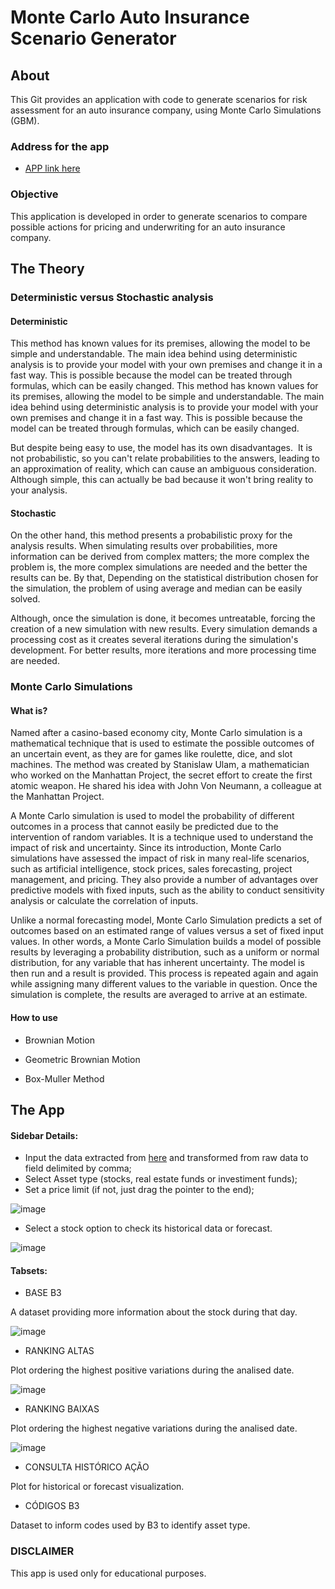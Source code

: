 # Monte Carlo Auto Insurance Scenario Generator

## About

This Git provides an application with code to generate scenarios for risk assessment for an auto insurance company, using Monte Carlo Simulations (GBM).

### Address for the app

* [APP link here](https://seagullskf.shinyapps.io/Monte_Carlo_Simulator/?_ga=2.71946896.281703162.1677177724-864900895.1677177724)

### Objective

This application is developed in order to generate scenarios to compare possible actions for pricing and underwriting for an auto insurance company.

## The Theory

### Deterministic versus Stochastic analysis

#### Deterministic

This method has known values for its premises, allowing the model to be simple and understandable. 
The main idea behind using deterministic analysis is to provide your model with your own premises and change it in a fast way. 
This is possible because the model can be treated through formulas, which can be easily changed. 
This method has known values for its premises, allowing the model to be simple and understandable. 
The main idea behind using deterministic analysis is to provide your model with your own premises and change it in a fast way. 
This is possible because the model can be treated through formulas, which can be easily changed.

But despite being easy to use, the model has its own disadvantages. 
It is not probabilistic, so you can't relate probabilities to the answers, leading to an approximation of reality, which can cause an ambiguous consideration.
Although simple, this can actually be bad because it won't bring reality to your analysis.

#### Stochastic

On the other hand, this method presents a probabilistic proxy for the analysis results.
When simulating results over probabilities, more information can be derived from complex matters; the more complex the problem is, the more complex simulations are needed and the better the results can be.
By that, Depending on the statistical distribution chosen for the simulation, the problem of using average and median can be easily solved.

Although, once the simulation is done, it becomes untreatable, forcing the creation of a new simulation with new results.
Every simulation demands a processing cost as it creates several iterations during the simulation's development.
For better results, more iterations and more processing time are needed.

### Monte Carlo Simulations

#### What is?

Named after a casino-based economy city, Monte Carlo simulation is a mathematical technique that is used to estimate the possible outcomes of an uncertain event, as they are for games like roulette, dice, and slot machines.
The method was created by Stanislaw Ulam, a mathematician who worked on the Manhattan Project, the secret effort to create the first atomic weapon. He shared his idea with John Von Neumann, a colleague at the Manhattan Project.

A Monte Carlo simulation is used to model the probability of different outcomes in a process that cannot easily be predicted due to the intervention of random variables. It is a technique used to understand the impact of risk and uncertainty.
Since its introduction, Monte Carlo simulations have assessed the impact of risk in many real-life scenarios, such as artificial intelligence, stock prices, sales forecasting, project management, and pricing. They also provide a number of advantages over predictive models with fixed inputs, such as the ability to conduct sensitivity analysis or calculate the correlation of inputs.

Unlike a normal forecasting model, Monte Carlo Simulation predicts a set of outcomes based on an estimated range of values versus a set of fixed input values. In other words, a Monte Carlo Simulation builds a model of possible results by leveraging a probability distribution, such as a uniform or normal distribution, for any variable that has inherent uncertainty. The model is then run and a result is provided. This process is repeated again and again while assigning many different values to the variable in question. Once the simulation is complete, the results are averaged to arrive at an estimate.

#### How to use

* Brownian Motion



* Geometric Brownian Motion



* Box-Muller Method



## The App

#### Sidebar Details:
* Input the data extracted from [here](https://www.b3.com.br/pt_br/market-data-e-indices/servicos-de-dados/market-data/historico/mercado-a-vista/cotacoes-historicas/) and transformed from raw data to field delimited by comma;
* Select Asset type (stocks, real estate funds or investiment funds);
* Set a price limit (if not, just drag the pointer to the end);

![image](https://user-images.githubusercontent.com/120825682/216088663-8fbceaa1-dc84-4899-b4ed-a868b2aa8e6e.png)

* Select a stock option to check its historical data or forecast.

![image](https://user-images.githubusercontent.com/120825682/216089314-d6874947-0331-40fd-8e41-a8854f6064b1.png)


#### Tabsets:
* BASE B3

A dataset providing more information about the stock during that day.

![image](https://user-images.githubusercontent.com/120825682/216089439-5ea83e0f-60ff-46e6-84f1-961168e9936f.png)

* RANKING ALTAS

Plot ordering the highest positive variations during the analised date.

![image](https://user-images.githubusercontent.com/120825682/216089494-6f241e04-0e7e-4557-ac2a-4d92d091ae33.png)

* RANKING BAIXAS

Plot ordering the highest negative variations during the analised date.

![image](https://user-images.githubusercontent.com/120825682/216089536-5dae54dc-f3ae-4c48-9893-9a450b82777c.png)

* CONSULTA HISTÓRICO AÇÃO

Plot for historical or forecast visualization.

* CÓDIGOS B3

Dataset to inform codes used by B3 to identify asset type.

### DISCLAIMER

This app is used only for educational purposes.

